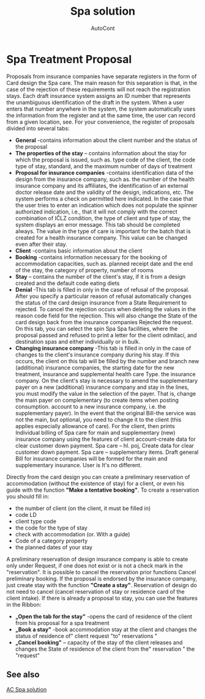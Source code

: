 ﻿---
    title: "Spa solution"
    author: AutoCont
    ms.date: 04/30/2018
    ms.topic: article
    ms.prod: dynamics-nav-2017
    ms.contentlocale: en
    ms.lasthandoff: 04/30/2018
---

# Spa Treatment Proposal

Proposals from insurance companies have separate registers in the form of Card design the Spa care. The main reason for this separation is that, in the case of the rejection of these requirements will not reach the registration stays. Each draft insurance system assigns an ID number that represents the unambiguous identification of the draft in the system. When a user enters that number anywhere in the system, the system automatically uses the information from the register and at the same time, the user can record from a given location, see. 
 For your convenience, the register of proposals divided into several tabs:
-	**General** -contains information about the client number and the status of the proposal
-	**The properties of the stay** – contains information about the stay for which the proposal is issued, such as. type code of the client, the code type of stay, standard, and the maximum number of days of treatment
-	**Proposal for insurance companies** -contains identification data of the design from the insurance company, such as. the number of the health insurance company and its affiliates, the identification of an external doctor release date and the validity of the design, indications, etc. The system performs a check on permitted here indicated. In the case that the user tries to enter an indication which does not populate the spinner authorized indication, i.e., that it will not comply with the correct combination of IČLZ condition, the type of client and type of stay, the system displays an error message. This tab should be completed always. The value in the type of care is important for the batch that is created for a health insurance company. This value can be changed even after their stay.
-	**Client** -contains basic information about the client
-	**Booking** -contains information necessary for the booking of accommodation capacities, such as. planned receipt date and the end of the stay, the category of property, number of rooms
-	**Stay** – contains the number of the client's stay, if it is from a design created and the default code eating diets
-	**Denial** -This tab is filled in only in the case of refusal of the proposal. After you specify a particular reason of refusal automatically changes the status of the card design insurance from a State Requirement to rejected. To cancel the rejection occurs when deleting the values in the reason code field for the rejection. This will also change the State of the card design back from the insurance companies Rejected the request. On this tab, you can select the spin Spa Spa facilities, where the proposal passed and refused to print a letter for the client odmítací, and destination spas and either individually or in bulk.
-	**Changing insurance company** -This tab is filled in only in the case of changes to the client's insurance company during his stay. If this occurs, the client on this tab will be filled by the number and branch new (additional) insurance companies, the starting date for the new treatment, insurance and supplemental health care Type. the insurance company.
On the client's stay is necessary to amend the supplementary payer on a new (additional) insurance company and stay in the lines, you must modify the value in the selection of the payer. That is, change the main payer on complementary (to create items when posting consumption. account to a new insurance company, i.e. the supplementary payer). In the event that the original Bill-the service was not the main, but optional, you need to change it to the client (this applies especially allowance of care).
For the client, then prints Individual billing of Spa care for main and supplementary (new) insurance company using the features of client account-create data for clear customer down payment. Spa care – hl. poj, Create data for clear customer down payment. Spa care – supplementary items. Draft general Bill for insurance companies will be formed for the main and supplementary insurance. User is It's no different.

Directly from the card design you can create a preliminary reservation of accommodation (without the existence of stay) for a client, or even his guide with the function **"Make a tentative booking"**. 
To create a reservation you should fill in: 
-	the number of client (on the client, it must be filled in)
-	code LD
-	client type code
-	the code for the type of stay
-	check with accommodation (or. With a guide)
-	Code of a category property
-	the planned dates of your stay

A preliminary reservation of design insurance company is able to create only under Request, if one does not exist or is not a check mark in the "reservation". 
It is possible to cancel the reservation prior functions Cancel preliminary booking.
If the proposal is endorsed by the insurance company, just create stay with the function **"Create a stay"**. Reservation of design do not need to cancel (cancel reservation of stay or residence card of the client intake).
If there is already a proposal to stay, you can use the features in the Ribbon:
-	**„Open the tab for the stay"** -opens the card of residence of the client from his proposal for a spa treatment
-	**„Book a stay"** -book accommodation stay at the client and changes the status of residence of" client request "to" reservations "
-	**„Cancel booking"** – capacity of the stay of the client releases and changes the State of residence of the client from the" reservation " the "request" 



## <a name="see-also"></a>See also
[AC Spa solution](ac-spa-solution.md)